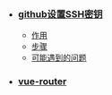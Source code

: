 - ### [**github设置SSH密钥**](/setsshkey/)
  - [作用](/setsshkey/?id=作用)
  - [步骤](/setsshkey/?id=步骤)
  - [可能遇到的问题](/setsshkey/?id=可能遇到的问题)
- ### [**vue-router**](/vueRouter/)
